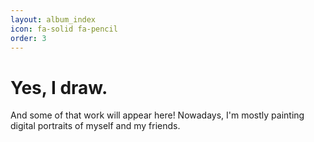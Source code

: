 ```yaml
---
layout: album_index
icon: fa-solid fa-pencil
order: 3
---
```


# Yes, I draw.
And some of that work will appear here! Nowadays, I'm mostly painting digital portraits of myself and my friends.